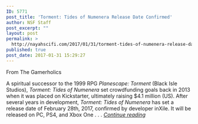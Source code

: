 ```yaml
---
ID: 5771
post_title: 'Torment: Tides of Numenera Release Date Confirmed'
author: NSF Staff
post_excerpt: ""
layout: post
permalink: >
  http://nayahscifi.com/2017/01/31/torment-tides-of-numenera-release-date-confirmed/
published: true
post_date: 2017-01-31 15:29:27
---
```

From The Gamerholics

A spiritual successor to the 1999 RPG <i>Planescape: Torment</i> (Black Isle Studios), <i>Torment: Tides of Numenera</i> set crowdfunding goals back in 2013 when it was placed on Kickstarter, ultimately raising $4.1 million (US). After several years in development, <i>Torment: Tides of Numenera</i> has set a release date of February 28th, 2017, confirmed by developer inXile. It will be released on PC, PS4, and Xbox One . . . <em><a href="http://thegamerholics.com/torment-tides-numenera-release-date-confirmed/">Continue reading</a></em>